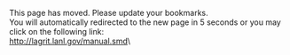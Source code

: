 This page has moved. Please update your bookmarks.\
You will automatically redirected to the new page in 5 seconds or you
may click on the following link:\
<http://lagrit.lanl.gov/manual.smd>\
